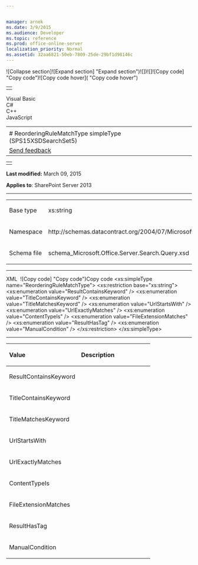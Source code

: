```yaml
---


manager: arnek
ms.date: 3/9/2015
ms.audience: Developer
ms.topic: reference
ms.prod: office-online-server
localization_priority: Normal
ms.assetid: 32aa6821-50eb-7809-25de-29bf1d98146c
---
```


![Collapse
section]![Expand
section] "Expand section")![]()![])![]![]()![Copy
code] "Copy code")![Copy code
hover]( "Copy code hover")
<table>
<tbody>
<tr class="odd">
<td align="left"></td>
</tr>
</tbody>
</table>

Visual Basic  
C\#  
C++  
JavaScript  

<table>
<tbody>
<tr class="odd">
<td align="left"><span id="runningHeaderText"></span></td>
</tr>
<tr class="even">
<td align="left"># ReorderingRuleMatchType simpleType (SPS15XSDSearchSet5)</td>
</tr>
<tr class="odd">
<td align="left"><span id="headfeedbackarea" class="feedbackhead"><a href="javascript:SubmitFeedback(&#39;docthis@Microsoft.com&#39;,&#39;&#39;,&#39;&#39;,&#39;&#39;,&#39;1.0.18082.1225&#39;,&#39;%0\dThank%20you%20for%20your%20feedback.%20The%20developer%20writing%20teams%20use%20your%20feedback%20to%20improve%20documentation.%20While%20we%20are%20reviewing%20your%20feedback,%20we%20may%20send%20you%20e-mail%20to%20ask%20for%20clarification%20or%20feedback%20on%20a%20solution.%20We%20do%20not%20use%20your%20e-mail%20address%20for%20any%20other%20purpose%20and%20we%20delete%20it%20after%20we%20finish%20our%20review.%0\AFor%20further%20information%20about%20the%20privacy%20policies%20of%20Microsoft,%20please%20see%20http://privacy.microsoft.com/en-us/default.aspx.%0\A%0\d&#39;,&#39;Customer%20feedback&#39;);">Send feedback</a></span></td>
</tr>
</tbody>
</table>

<table>
<colgroup>
<col width="100%" />
</colgroup>
<tbody>
<tr class="odd">
<td align="left"></td>
</tr>
</tbody>
</table>

**Last modified:** March 09, 2015

**Applies to**: SharePoint Server 2013


-----------------------------------------------------------------------------------------------------------------------------------------------------------------------------------------------------

<table>
<colgroup>
<col width="50%" />
<col width="50%" />
</colgroup>
<tbody>
<tr class="odd">
<td align="left"><p><span class="label">Base type</span></p></td>
<td align="left"><p>xs:string</p></td>
</tr>
<tr class="even">
<td align="left"><p><span class="label">Namespace</span></p></td>
<td align="left"><p>http://schemas.datacontract.org/2004/07/Microsoft.Office.Server.Search.Query</p></td>
</tr>
<tr class="odd">
<td align="left"><p><span class="label">Schema file</span></p></td>
<td align="left"><p>schema_Microsoft.Office.Server.Search.Query.xsd</p></td>
</tr>
</tbody>
</table>


-----------------------------------------------------------------------------------------------------------------------------------------------------------------------------------------------

<span codelanguage="xmlLang"></span>
XML 
<span class="copyCode" onclick="CopyCode(this)"
onkeypress="CopyCode_CheckKey(this, event)"
onmouseover="ChangeCopyCodeIcon(this)"
onmouseout="ChangeCopyCodeIcon(this)" tabindex="0">![Copy
code] "Copy code")Copy code</span>
    <xs:simpleType name="ReorderingRuleMatchType">
        <xs:restriction base="xs:string">
            <xs:enumeration value="ResultContainsKeyword" />
            <xs:enumeration value="TitleContainsKeyword" />
            <xs:enumeration value="TitleMatchesKeyword" />
            <xs:enumeration value="UrlStartsWith" />
            <xs:enumeration value="UrlExactlyMatches" />
            <xs:enumeration value="ContentTypeIs" />
            <xs:enumeration value="FileExtensionMatches" />
            <xs:enumeration value="ResultHasTag" />
            <xs:enumeration value="ManualCondition" />
        </xs:restriction>
    </xs:simpleType>


-------------------------------------------------------------------------------------------------------------------------------------------------------------------------------------------------------

<table>
<colgroup>
<col width="50%" />
<col width="50%" />
</colgroup>
<thead>
<tr class="header">
<th align="left"><p>Value</p></th>
<th align="left"><p>Description</p></th>
</tr>
</thead>
<tbody>
<tr class="odd">
<td align="left"><p>ResultContainsKeyword</p></td>
<td align="left"><p></p></td>
</tr>
<tr class="even">
<td align="left"><p>TitleContainsKeyword</p></td>
<td align="left"><p></p></td>
</tr>
<tr class="odd">
<td align="left"><p>TitleMatchesKeyword</p></td>
<td align="left"><p></p></td>
</tr>
<tr class="even">
<td align="left"><p>UrlStartsWith</p></td>
<td align="left"><p></p></td>
</tr>
<tr class="odd">
<td align="left"><p>UrlExactlyMatches</p></td>
<td align="left"><p></p></td>
</tr>
<tr class="even">
<td align="left"><p>ContentTypeIs</p></td>
<td align="left"><p></p></td>
</tr>
<tr class="odd">
<td align="left"><p>FileExtensionMatches</p></td>
<td align="left"><p></p></td>
</tr>
<tr class="even">
<td align="left"><p>ResultHasTag</p></td>
<td align="left"><p></p></td>
</tr>
<tr class="odd">
<td align="left"><p>ManualCondition</p></td>
<td align="left"><p></p></td>
</tr>
</tbody>
</table>








